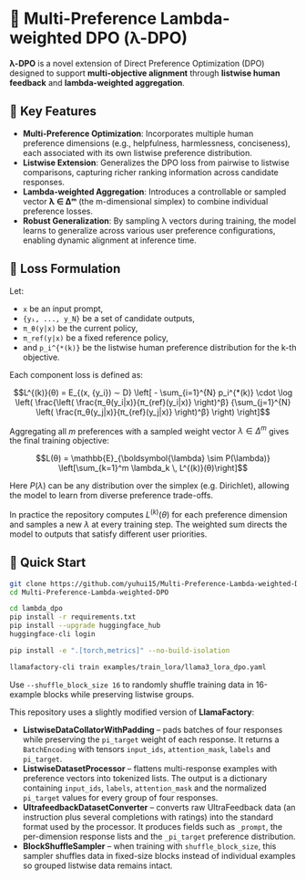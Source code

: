 # 🧠 Multi-Preference Lambda-weighted DPO (λ-DPO)

**λ-DPO** is a novel extension of Direct Preference Optimization (DPO) designed to support **multi-objective alignment** through **listwise human feedback** and **lambda-weighted aggregation**.

## 🚀 Key Features

- **Multi-Preference Optimization**: Incorporates multiple human preference dimensions (e.g., helpfulness, harmlessness, conciseness), each associated with its own listwise preference distribution.
- **Listwise Extension**: Generalizes the DPO loss from pairwise to listwise comparisons, capturing richer ranking information across candidate responses.
- **Lambda-weighted Aggregation**: Introduces a controllable or sampled vector **λ ∈ Δᵐ** (the m-dimensional simplex) to combine individual preference losses.
- **Robust Generalization**: By sampling λ vectors during training, the model learns to generalize across various user preference configurations, enabling dynamic alignment at inference time.

## 🧮 Loss Formulation

Let:
- `x` be an input prompt,
- `{y₁, ..., y_N}` be a set of candidate outputs,
- `π_θ(y|x)` be the current policy,
- `π_ref(y|x)` be a fixed reference policy,
- and `p_i^{*(k)}` be the listwise human preference distribution for the k-th objective.

Each component loss is defined as:

```math
L^{(k)}(θ) = E_{(x, {y_i}) ∼ D} \left[ 
  - \sum_{i=1}^{N} p_i^{*(k)} \cdot \log \left(
    \frac{\left( \frac{π_θ(y_i|x)}{π_{ref}(y_i|x)} \right)^β}
         {\sum_{j=1}^{N} \left( \frac{π_θ(y_j|x)}{π_{ref}(y_j|x)} \right)^β}
  \right) \right]
```

Aggregating all $m$ preferences with a sampled weight vector $\lambda \in \Delta^m$
gives the final training objective:

```math
L(θ) = \mathbb{E}_{\boldsymbol{\lambda} \sim P(\lambda)} \left[\sum_{k=1}^m
\lambda_k \, L^{(k)}(θ)\right]
```

Here $P(\lambda)$ can be any distribution over the simplex (e.g. Dirichlet),
allowing the model to learn from diverse preference trade-offs.

In practice the repository computes $L^{(k)}(θ)$ for each preference dimension
and samples a new $\lambda$ at every training step. The weighted sum directs the
model to outputs that satisfy different user priorities.

## 🚀 Quick Start

```bash
git clone https://github.com/yuhui15/Multi-Preference-Lambda-weighted-DPO.git
cd Multi-Preference-Lambda-weighted-DPO

cd lambda_dpo
pip install -r requirements.txt
pip install --upgrade huggingface_hub
huggingface-cli login

pip install -e ".[torch,metrics]" --no-build-isolation

llamafactory-cli train examples/train_lora/llama3_lora_dpo.yaml
```

Use `--shuffle_block_size 16` to randomly shuffle training data in 16-example
blocks while preserving listwise groups.

This repository uses a slightly modified version of **LlamaFactory**:

- **ListwiseDataCollatorWithPadding** – pads batches of four responses while
  preserving the `pi_target` weight of each response. It returns a
  `BatchEncoding` with tensors `input_ids`, `attention_mask`, `labels` and
  `pi_target`.
- **ListwiseDatasetProcessor** – flattens multi-response examples with
  preference vectors into tokenized lists. The output is a dictionary containing
  `input_ids`, `labels`, `attention_mask` and the normalized `pi_target` values
  for every group of four responses.
- **UltrafeedbackDatasetConverter** – converts raw UltraFeedback data (an
  instruction plus several completions with ratings) into the standard format
  used by the processor. It produces fields such as `_prompt`, the per-dimension
  response lists and the `_pi_target` preference distribution.
- **BlockShuffleSampler** – when training with `shuffle_block_size`, this sampler
  shuffles data in fixed-size blocks instead of individual examples so grouped
  listwise data remains intact.
